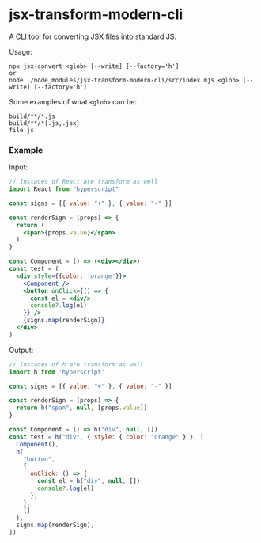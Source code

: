 # jsx-transform-modern-cli

A CLI tool for converting JSX files into standard JS.

Usage:

```
npx jsx-convert <glob> [--write] [--factory='h']
or
node ./node_modules/jsx-transform-modern-cli/src/index.mjs <glob> [--write] [--factory='h']
```

Some examples of what `<glob>` can be:
```
build/**/*.js
build/**/*{.js,.jsx}
file.js
```

### Example

Input:

```jsx
// Instaces of React are transform as well
import React from "hyperscript"

const signs = [{ value: "+" }, { value: "-" }]

const renderSign = (props) => {
  return (
    <span>{props.value}</span>
  )
}

const Component = () => (<div></div>)
const test = (
  <div style={{color: 'orange'}}>
    <Component />
    <button onClick={() => {
      const el = <div/>
      console?.log(el)
    }} />
    {signs.map(renderSign)}
  </div>
)
```

Output:

```js
// Instaces of h are transform as well
import h from 'hyperscript'

const signs = [{ value: "+" }, { value: "-" }]

const renderSign = (props) => {
  return h("span", null, [props.value])
}

const Component = () => h("div", null, [])
const test = h("div", { style: { color: "orange" } }, [
  Component(),
  h(
    "button",
    {
      onClick: () => {
        const el = h("div", null, [])
        console?.log(el)
      },
    },
    []
  ),
  signs.map(renderSign),
])
```
